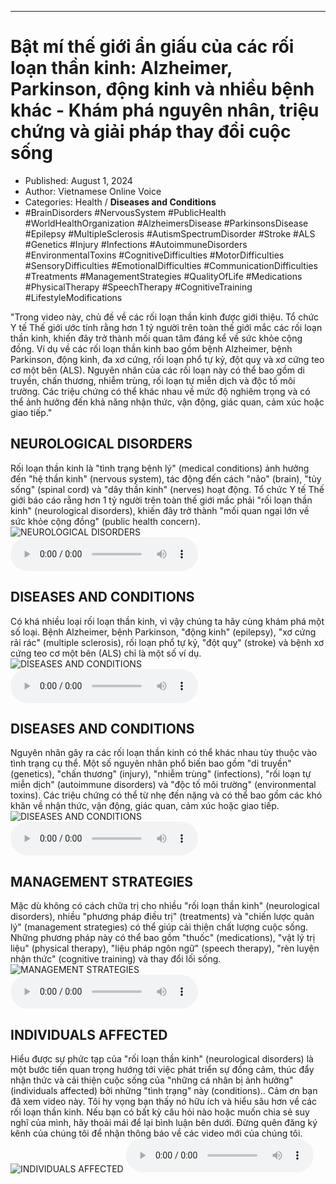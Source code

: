 
---

# Bật mí thế giới ẩn giấu của các rối loạn thần kinh: Alzheimer, Parkinson, động kinh và nhiều bệnh khác - Khám phá nguyên nhân, triệu chứng và giải pháp thay đổi cuộc sống

- Published: August 1, 2024
- Author: Vietnamese Online Voice
- Categories: Health / **Diseases and Conditions**
- #BrainDisorders #NervousSystem #PublicHealth #WorldHealthOrganization #AlzheimersDisease #ParkinsonsDisease #Epilepsy #MultipleSclerosis #AutismSpectrumDisorder #Stroke #ALS #Genetics #Injury #Infections #AutoimmuneDisorders #EnvironmentalToxins #CognitiveDifficulties #MotorDifficulties #SensoryDifficulties #EmotionalDifficulties #CommunicationDifficulties #Treatments #ManagementStrategies #QualityOfLife #Medications #PhysicalTherapy #SpeechTherapy #CognitiveTraining #LifestyleModifications

"Trong video này, chủ đề về các rối loạn thần kinh được giới thiệu. Tổ chức Y tế Thế giới ước tính rằng hơn 1 tỷ người trên toàn thế giới mắc các rối loạn thần kinh, khiến đây trở thành mối quan tâm đáng kể về sức khỏe cộng đồng. Ví dụ về các rối loạn thần kinh bao gồm bệnh Alzheimer, bệnh Parkinson, động kinh, đa xơ cứng, rối loạn phổ tự kỷ, đột quỵ và xơ cứng teo cơ một bên (ALS). Nguyên nhân của các rối loạn này có thể bao gồm di truyền, chấn thương, nhiễm trùng, rối loạn tự miễn dịch và độc tố môi trường. Các triệu chứng có thể khác nhau về mức độ nghiêm trọng và có thể ảnh hưởng đến khả năng nhận thức, vận động, giác quan, cảm xúc hoặc giao tiếp."


## NEUROLOGICAL DISORDERS

Rối loạn thần kinh là "tình trạng bệnh lý" (medical conditions) ảnh hưởng đến "hệ thần kinh" (nervous system), tác động đến cách "não" (brain), "tủy sống" (spinal cord) và "dây thần kinh" (nerves) hoạt động. Tổ chức Y tế Thế giới báo cáo rằng hơn 1 tỷ người trên toàn thế giới mắc phải "rối loạn thần kinh" (neurological disorders), khiến đây trở thành "mối quan ngại lớn về sức khỏe cộng đồng" (public health concern).
![NEUROLOGICAL DISORDERS](https://http-archiver-apis-production-80.schnworks.com/storage/images/transitions/2024-08-01/transition--26137655142-Montserrat-Bold-7B1FA2.jpg)
<audio controls>
    <source src="https://http-archiver-apis-production-80.schnworks.com/storage/storage/audio/file-25573532686.mp3" type="audio/mpeg">
</audio>



## DISEASES AND CONDITIONS

Có khá nhiều loại rối loạn thần kinh, vì vậy chúng ta hãy cùng khám phá một số loại. Bệnh Alzheimer, bệnh Parkinson, "động kinh" (epilepsy), "xơ cứng rải rác" (multiple sclerosis), rối loạn phổ tự kỷ, "đột quỵ" (stroke) và bệnh xơ cứng teo cơ một bên (ALS) chỉ là một số ví dụ.
![DISEASES AND CONDITIONS](https://http-archiver-apis-production-80.schnworks.com/storage/images/transitions/2024-08-01/transition-27219508348-Montserrat-Bold-303F9F.jpg)
<audio controls>
    <source src="https://http-archiver-apis-production-80.schnworks.com/storage/storage/audio/file-10505203902.mp3" type="audio/mpeg">
</audio>



## DISEASES AND CONDITIONS

Nguyên nhân gây ra các rối loạn thần kinh có thể khác nhau tùy thuộc vào tình trạng cụ thể. Một số nguyên nhân phổ biến bao gồm "di truyền" (genetics), "chấn thương" (injury), "nhiễm trùng" (infections), "rối loạn tự miễn dịch" (autoimmune disorders) và "độc tố môi trường" (environmental toxins). Các triệu chứng có thể từ nhẹ đến nặng và có thể bao gồm các khó khăn về nhận thức, vận động, giác quan, cảm xúc hoặc giao tiếp.
![DISEASES AND CONDITIONS](https://http-archiver-apis-production-80.schnworks.com/storage/images/transitions/2024-08-01/transition-3056341558-Montserrat-Black-004895.jpg)
<audio controls>
    <source src="https://http-archiver-apis-production-80.schnworks.com/storage/storage/audio/file-7100627497.mp3" type="audio/mpeg">
</audio>



## MANAGEMENT STRATEGIES

Mặc dù không có cách chữa trị cho nhiều "rối loạn thần kinh" (neurological disorders), nhiều "phương pháp điều trị" (treatments) và "chiến lược quản lý" (management strategies) có thể giúp cải thiện chất lượng cuộc sống. Những phương pháp này có thể bao gồm "thuốc" (medications), "vật lý trị liệu" (physical therapy), "liệu pháp ngôn ngữ" (speech therapy), "rèn luyện nhận thức" (cognitive training) và thay đổi lối sống.
![MANAGEMENT STRATEGIES](https://http-archiver-apis-production-80.schnworks.com/storage/images/transitions/2024-08-01/transition-16850256269-Montserrat-Thin-512DA8.jpg)
<audio controls>
    <source src="https://http-archiver-apis-production-80.schnworks.com/storage/storage/audio/file-35323599713.mp3" type="audio/mpeg">
</audio>



## INDIVIDUALS AFFECTED

Hiểu được sự phức tạp của "rối loạn thần kinh" (neurological disorders) là một bước tiến quan trọng hướng tới việc phát triển sự đồng cảm, thúc đẩy nhận thức và cải thiện cuộc sống của "những cá nhân bị ảnh hưởng" (individuals affected) bởi những "tình trạng" này (conditions).. Cảm ơn bạn đã xem video này. Tôi hy vọng bạn thấy nó hữu ích và hiểu sâu hơn về các rối loạn thần kinh. Nếu bạn có bất kỳ câu hỏi nào hoặc muốn chia sẻ suy nghĩ của mình, hãy thoải mái để lại bình luận bên dưới. Đừng quên đăng ký kênh của chúng tôi để nhận thông báo về các video mới của chúng tôi.
![INDIVIDUALS AFFECTED](https://http-archiver-apis-production-80.schnworks.com/storage/images/transitions/2024-08-01/transition-5068133373-Montserrat-SemiBold-004895.jpg)
<audio controls>
    <source src="https://http-archiver-apis-production-80.schnworks.com/storage/storage/audio/file-16582972743.mp3" type="audio/mpeg">
</audio>

